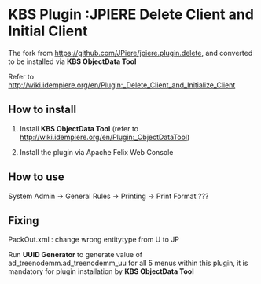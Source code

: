 # KBS Plugin :JPIERE Delete Client and Initial Client

The fork from https://github.com/JPiere/jpiere.plugin.delete, and converted to be installed via **KBS ObjectData Tool** 

Refer to http://wiki.idempiere.org/en/Plugin:_Delete_Client_and_Initialize_Client

## How to install

1. Install **KBS ObjectData Tool** (refer to http://wiki.idempiere.org/en/Plugin:_ObjectDataTool)

2. Install the plugin via Apache Felix Web Console

## How to use

System Admin -> General Rules -> Printing -> Print Format ???

## Fixing

PackOut.xml : change wrong entitytype from <EntityType>U</EntityType> to <EntityType>JP</EntityType>

Run **UUID Generator** to generate value of ad_treenodemm.ad_treenodemm_uu for all 5 menus within this plugin, it is mandatory for plugin installation by **KBS ObjectData Tool**